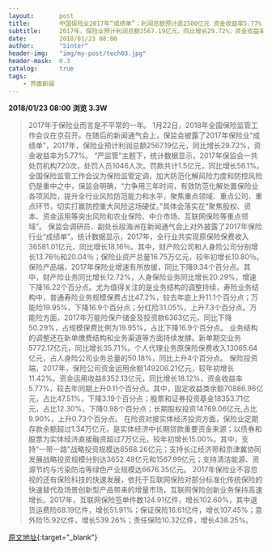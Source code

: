 ```yaml
---
layout:       post
title:        中国保险业2017年“成绩单”：利润总额预计逾2500亿元 资金收益率5.77%
subtitle:     2017年，保险业预计利润总额2567.19亿元，同比增长29.72%，资金收益率为5.77%。
date:         2018/01/23 08:00
author:       "Sinter"
header-img:   "img/my-post/tech03.jpg"
header-mask:  0.3
catalog:      true
tags:
    - 界面新闻
---
```


**2018/01/23 08:00**  **浏览 3.3W**

> 2017年于保险业而言是不平常的一年。
1月22日，2018年全国保险监管工作会议在京召开。在随后的新闻通气会上，保监会披露了2017年保险业“成绩单”，2017年，保险业预计利润总额2567.19亿元，同比增长29.72%，资金收益率为5.77%。
“严监管”主题下，统计数据显示，2017年保监会一共处罚机构720次，处罚人员1046人次。罚款共计1.5亿元，同比增长56.1%。
全国保险监管工作会议为保险监管定调，加大防范化解风险力度和防控风险仍是重中之中，保监会明确，“力争用三年时间，有效防范化解处置保险业各项风险，提升全行业风险防范能力和水平，聚焦重点领域、重点公司、重点环节，切实打赢防控重大风险这场硬仗。”具体会落实在“聚焦股权、资本、资金运用等突出风险和农业保险、中介市场、互联网保险等重点领域”。
保监会调研员、副处长段海洲在新闻通气会上对外披露了2017年保险行业“成绩单”。统计数据显示，2017年，全行业共实现原保险保费收入36581.01亿元，同比增长18.16％。其中，财产险公司和人身险公司分别增长13.76％和20.04％；保险业资产总量16.75万亿元，较年初增长10.80％。
保险产品端，2017年保险业增速有所放缓，同比下降9.34个百分点。其中，财产险业务同比增长12.72%，人身保险业务同比增长20.29%，增速下降16.22个百分点。尤为值得关注的是业务结构的调整持续，寿险业务结构中，普通寿险业务规模保费占比47.2%，较去年底上升11.1个百分点；万能险19.95%，下降16.9个百分点；分红险31.05%，上升7.3个百分点。万能险方面，2017年万能险保户储金及投资款6363亿元，同比下降50.29%，占规模保费比例为19.95%，占比下降16.9个百分点。
业务结构的调整还在新单缴费结构和业务渠道等方面持续发酵。新单期交业务5772.17亿元，同比增长35.71%。个人代理业务原保险保费收入13065.64亿元，占人身险公司业务总量的50.18%，同比上升4个百分点。
保险投资端，2017年，保险公司资金运用余额149206.21亿元，较年初增长11.42%。资金运用收益8352.13亿元，同比增长18.12%，资金收益率5.77%，较去年同期上升0.11个百分点。其中，固定收益类余额70886.96亿元，占比47.51%，下降3.19个百分点；股票和证券投资基金18353.71亿元，占比12.30%，下降0.98个百分点；长期股权投资14769.06亿元,占比9.90%，上升0.73个百分点。
在险资对接实体经济投资方面，保险业定期存款余额超过1.34万亿元，是实体经济中长期贷款重要资金来源；以债券和股票为实体经济直接融资超过7万亿元，较年初增长15.00%。其中，支持“一带一路”战略投资规模达8568.26亿元；支持长江经济带和京津冀协同发展战略投资规模分别达3652.48亿元和1567.99亿元；支持清洁能源、资源节约与污染防治等绿色产业规模达6676.35亿元。
2017年保险业不容忽视的还有保险科技的快速发展，依托于互联网保险对部分标准化传统保险的快速替代及场景创新型产品带来的增量市场，互联网保险创新业务保持高速增长。2017年，互联网保险签单件数124.91亿件，增长102.60%，其中退货运费险68.19亿件，增长51.91%；保证保险16.61亿件，增长107.45%；意外险15.92亿件，增长539.26%；责任保险10.32亿件，增长438.25%。


[原文地址](http://www.jiemian.com/article/1898117.html){:target="_blank"}


